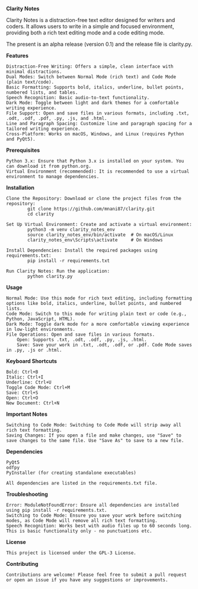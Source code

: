 **Clarity Notes**

Clarity Notes is a distraction-free text editor designed for writers and coders. It allows users to write in a simple and focused environment, providing both a rich text editing mode and a code editing mode.

The present is an alpha release (version 0.1) and the release file is clarity.py.

**Features**

    Distraction-Free Writing: Offers a simple, clean interface with minimal distractions.
    Dual Modes: Switch between Normal Mode (rich text) and Code Mode (plain text/code).
    Basic Formatting: Supports bold, italics, underline, bullet points, numbered lists, and tables.
    Speech Recognition: Basic audio-to-text functionality.
    Dark Mode: Toggle between light and dark themes for a comfortable writing experience.
    File Support: Open and save files in various formats, including .txt, .odt, .odf, .pdf, .py, .js, and .html.
    Line and Paragraph Spacing: Customize line and paragraph spacing for a tailored writing experience.
    Cross-Platform: Works on macOS, Windows, and Linux (requires Python and PyQt5).

**Prerequisites**

    Python 3.x: Ensure that Python 3.x is installed on your system. You can download it from python.org.
    Virtual Environment (recommended): It is recommended to use a virtual environment to manage dependencies.

**Installation**

    Clone the Repository: Download or clone the project files from the repository:
            git clone https://github.com/mnani87/clarity.git
            cd clarity

    Set Up Virtual Environment: Create and activate a virtual environment:
            python3 -m venv clarity_notes_env
            source clarity_notes_env/bin/activate  # On macOS/Linux
            clarity_notes_env\Scripts\activate     # On Windows

    Install Dependencies: Install the required packages using requirements.txt:
            pip install -r requirements.txt

    Run Clarity Notes: Run the application:
            python clarity.py

**Usage**

    Normal Mode: Use this mode for rich text editing, including formatting options like bold, italics, underline, bullet points, and numbered lists.
    Code Mode: Switch to this mode for writing plain text or code (e.g., Python, JavaScript, HTML).
    Dark Mode: Toggle dark mode for a more comfortable viewing experience in low-light environments.
    File Operations: Open and save files in various formats.
        Open: Supports .txt, .odt, .odf, .py, .js, .html.
        Save: Save your work in .txt, .odt, .odf, or .pdf. Code Mode saves in .py, .js or .html.

**Keyboard Shortcuts**

    Bold: Ctrl+B
    Italic: Ctrl+I
    Underline: Ctrl+U
    Toggle Code Mode: Ctrl+M
    Save: Ctrl+S
    Open: Ctrl+O
    New Document: Ctrl+N

**Important Notes**

    Switching to Code Mode: Switching to Code Mode will strip away all rich text formatting.
    Saving Changes: If you open a file and make changes, use "Save" to save changes to the same file. Use "Save As" to save to a new file.

**Dependencies**

    PyQt5
    odfpy
    PyInstaller (for creating standalone executables)

    All dependencies are listed in the requirements.txt file.

**Troubleshooting**

    Error: ModuleNotFoundError: Ensure all dependencies are installed using pip install -r requirements.txt.
    Switching to Code Mode: Ensure you save your work before switching modes, as Code Mode will remove all rich text formatting.
    Speech Recognition: Works best with audio files up to 60 seconds long. This is basic functionality only - no punctuations etc. 

**License**

    This project is licensed under the GPL-3 License.

**Contributing**

    Contributions are welcome! Please feel free to submit a pull request or open an issue if you have any suggestions or improvements.

